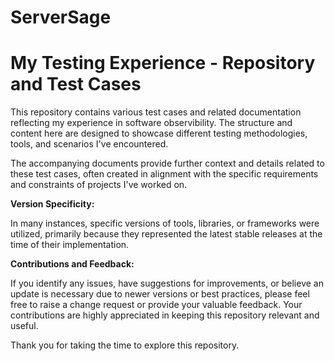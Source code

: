 # ServerSage
# My Testing Experience - Repository and Test Cases

This repository contains various test cases and related documentation reflecting my experience in software observibility. The structure and content here are designed to showcase different testing methodologies, tools, and scenarios I've encountered.

The accompanying documents provide further context and details related to these test cases, often created in alignment with the specific requirements and constraints of projects I've worked on.

**Version Specificity:**

In many instances, specific versions of tools, libraries, or frameworks were utilized, primarily because they represented the latest stable releases at the time of their implementation.

**Contributions and Feedback:**

If you identify any issues, have suggestions for improvements, or believe an update is necessary due to newer versions or best practices, please feel free to raise a change request or provide your valuable feedback. Your contributions are highly appreciated in keeping this repository relevant and useful.

Thank you for taking the time to explore this repository.